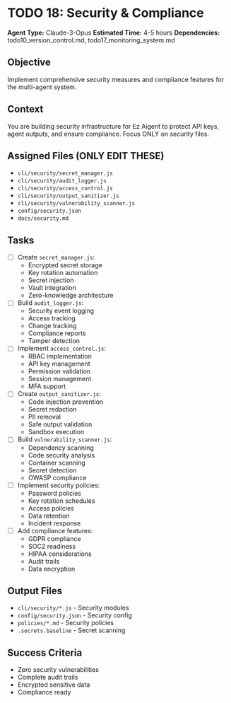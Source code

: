 # TODO 18: Security & Compliance
**Agent Type:** Claude-3-Opus
**Estimated Time:** 4-5 hours
**Dependencies:** todo10_version_control.md, todo17_monitoring_system.md

## Objective
Implement comprehensive security measures and compliance features for the multi-agent system.

## Context
You are building security infrastructure for Ez Aigent to protect API keys, agent outputs, and ensure compliance. Focus ONLY on security files.

## Assigned Files (ONLY EDIT THESE)
- `cli/security/secret_manager.js`
- `cli/security/audit_logger.js`
- `cli/security/access_control.js`
- `cli/security/output_sanitizer.js`
- `cli/security/vulnerability_scanner.js`
- `config/security.json`
- `docs/security.md`

## Tasks
- [ ] Create `secret_manager.js`:
  - Encrypted secret storage
  - Key rotation automation
  - Secret injection
  - Vault integration
  - Zero-knowledge architecture
- [ ] Build `audit_logger.js`:
  - Security event logging
  - Access tracking
  - Change tracking
  - Compliance reports
  - Tamper detection
- [ ] Implement `access_control.js`:
  - RBAC implementation
  - API key management
  - Permission validation
  - Session management
  - MFA support
- [ ] Create `output_sanitizer.js`:
  - Code injection prevention
  - Secret redaction
  - PII removal
  - Safe output validation
  - Sandbox execution
- [ ] Build `vulnerability_scanner.js`:
  - Dependency scanning
  - Code security analysis
  - Container scanning
  - Secret detection
  - OWASP compliance
- [ ] Implement security policies:
  - Password policies
  - Key rotation schedules
  - Access policies
  - Data retention
  - Incident response
- [ ] Add compliance features:
  - GDPR compliance
  - SOC2 readiness
  - HIPAA considerations
  - Audit trails
  - Data encryption

## Output Files
- `cli/security/*.js` - Security modules
- `config/security.json` - Security config
- `policies/*.md` - Security policies
- `.secrets.baseline` - Secret scanning

## Success Criteria
- Zero security vulnerabilities
- Complete audit trails
- Encrypted sensitive data
- Compliance ready